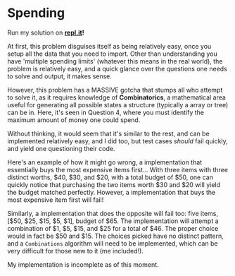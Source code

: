 # Spending

Run my solution on **[repl.it](https://repl.it/@Xevion/A-Computer-Science-February-2015-Spending-partial)!**

At first, this problem disguises itself as being relatively easy, once you setup all the data that you need to import. Other than understanding you have 'multiple spending limits' (whatever this means in the real world), the problem is relatively easy, and a quick glance over the questions one needs to solve and output, it makes sense.

However, this problem has a MASSIVE gotcha that stumps all who attempt to solve it, as it requires knowledge of **Combinatorics**, a mathematical area useful for generating all possible states a structure (typically a array or tree) can be in. Here, it's seen in Question 4, where you must identify the maximum amount of money one could spend.

Without thinking, it would seem that it's similar to the rest, and can be implemented relatively easy, and I did too, but test cases *should* fail quickly, and yield one questioning their code.

Here's an example of how it might go wrong, a implementation that essentially buys the most expensive items first... With three items with three distinct worths, $40, $30, and $20, with a total budget of $50, one can quickly notice that purchasing the two items worth $30 and $20 will yield the budget matched perfectly. However, a implementation that buys the most expensive item first will fail!

Similarly, a implementation that does the opposite will fail too: five items, [$50, $25, $15, $5, $1], budget of $65. The implementation will attempt a combination of $1, $5, $15, and $25 for a total of $46. The proper choice would in fact be $50 and $15. The choices picked have no distinct pattern, and a `Combinations` algorithm will need to be implemented, which can be very difficult for those new to it (me included!).

My implementation is incomplete as of this moment.